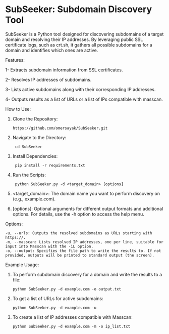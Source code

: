 # SubSeeker: Subdomain Discovery Tool

SubSeeker is a Python tool designed for discovering subdomains of a target domain and resolving their IP addresses. By leveraging public SSL certificate logs, such as crt.sh, it gathers all possible subdomains for a domain and identifies which ones are active.


Features:

1- Extracts subdomain information from SSL certificates.

2- Resolves IP addresses of subdomains.

3- Lists active subdomains along with their corresponding IP addresses.

4- Outputs results as a list of URLs or a list of IPs compatible with masscan.



How to Use:

 1. Clone the Repository:

        https://github.com/omersayak/SubSeeker.git

 2. Navigate to the Directory:

         cd SubSeeker
    
 3. Install Dependencies:

         pip install -r requirements.txt

 4. Run the Scripts:

         python SubSeeker.py -d <target_domain> [options]






1. <target_domain>: The domain name you want to perform discovery on (e.g., example.com).
   
2. [options]: Optional arguments for different output formats and additional options. For details, use the -h option to access the help menu.



Options:

    -u, --urls: Outputs the resolved subdomains as URLs starting with https://.
    -m, --masscan: Lists resolved IP addresses, one per line, suitable for input into Masscan with the -iL option.
    -o, --output: Specifies the file path to write the results to. If not provided, outputs will be printed to standard output (the screen).

Example Usage:

1. To perform subdomain discovery for a domain and write the results to a file:

       python SubSeeker.py -d example.com -o output.txt
   
2. To get a list of URLs for active subdomains:

       python SubSeeker.py -d example.com -u
   
3. To create a list of IP addresses compatible with Masscan:

       python SubSeeker.py -d example.com -m -o ip_list.txt



